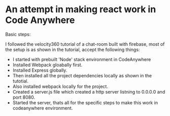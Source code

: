 # An attempt in making react work in Code Anywhere

Basic steps:

I followed the velocity360 tutorial of a chat-room built with firebase, most of the setup is as shown in the tutorial, accept the following things:

* I started with prebuilt 'Node' stack environment in CodeAnywhere
* Installed Webpack gloabally first.
* Installed Express globally.
* Then installed all the project dependencies locally as shown in the tutotial.
* Also installed webpack locally for the project.
* Created a server.js file which created a http server listning to 0.0.0.0 and port 8080.
* Started the server, thats all for the specific steps to make this work in codeanywhere environment.
